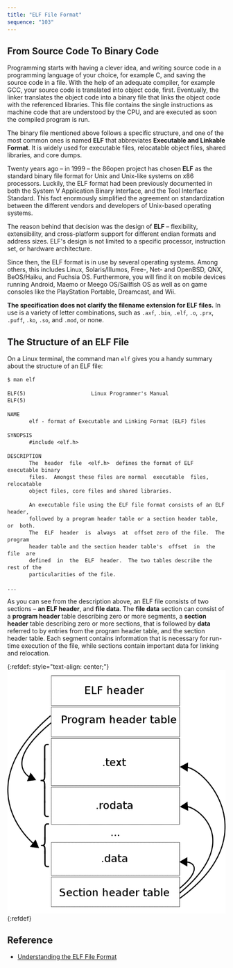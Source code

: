 ```yaml
---
title: "ELF File Format"
sequence: "103"
---
```


## From Source Code To Binary Code

Programming starts with having a clever idea, and writing source code in a programming language of your choice,
for example C, and saving the source code in a file.
With the help of an adequate compiler, for example GCC, your source code is translated into object code, first.
Eventually, the linker translates the object code into a binary file
that links the object code with the referenced libraries.
This file contains the single instructions as machine code that are understood by the CPU,
and are executed as soon the compiled program is run.

The binary file mentioned above follows a specific structure,
and one of the most common ones is named **ELF** that abbreviates **Executable and Linkable Format**.
It is widely used for executable files, relocatable object files, shared libraries, and core dumps.

Twenty years ago – in 1999 – the 86open project has chosen **ELF** as the standard binary file format
for Unix and Unix-like systems on x86 processors.
Luckily, the ELF format had been previously documented in both the System V Application Binary Interface,
and the Tool Interface Standard.
This fact enormously simplified the agreement on standardization
between the different vendors and developers of Unix-based operating systems.

The reason behind that decision was the design of **ELF** – flexibility, extensibility, and cross-platform support
for different endian formats and address sizes.
ELF's design is not limited to a specific processor, instruction set, or hardware architecture.

Since then, the ELF format is in use by several operating systems.
Among others, this includes Linux, Solaris/Illumos, Free-, Net- and OpenBSD, QNX, BeOS/Haiku, and Fuchsia OS.
Furthermore, you will find it on mobile devices running Android,
Maemo or Meego OS/Sailfish OS as well as on game consoles like the PlayStation Portable, Dreamcast, and Wii.

**The specification does not clarify the filename extension for ELF files.**
In use is a variety of letter combinations,
such as `.axf`, `.bin`, `.elf`, `.o`, `.prx`, `.puff`, `.ko`, `.so`, and `.mod`, or none.

## The Structure of an ELF File

On a Linux terminal, the command man `elf` gives you a handy summary about the structure of an ELF file:

```text
$ man elf

ELF(5)                     Linux Programmer's Manual                    ELF(5)

NAME
       elf - format of Executable and Linking Format (ELF) files

SYNOPSIS
       #include <elf.h>

DESCRIPTION
       The  header  file  <elf.h>  defines the format of ELF executable binary
       files.  Amongst these files are normal  executable  files,  relocatable
       object files, core files and shared libraries.

       An executable file using the ELF file format consists of an ELF header,
       followed by a program header table or a section header table, or  both.
       The  ELF  header  is  always  at  offset zero of the file.  The program
       header table and the section header table's  offset  in  the  file  are
       defined  in  the  ELF  header.  The two tables describe the rest of the
       particularities of the file.

...
```

As you can see from the description above,
an ELF file consists of two sections – **an ELF header**, and **file data**.
The **file data** section can consist of a **program header** table describing zero or more segments,
a **section header** table describing zero or more sections,
that is followed by **data** referred to by entries from the program header table, and the section header table.
Each segment contains information that is necessary for run-time execution of the file,
while sections contain important data for linking and relocation.

{:refdef: style="text-align: center;"}
![](/assets/images/linux/elf/elf-basic-format.webp)
{:refdef}

## Reference

- [Understanding the ELF File Format](https://linuxhint.com/understanding_elf_file_format/)
